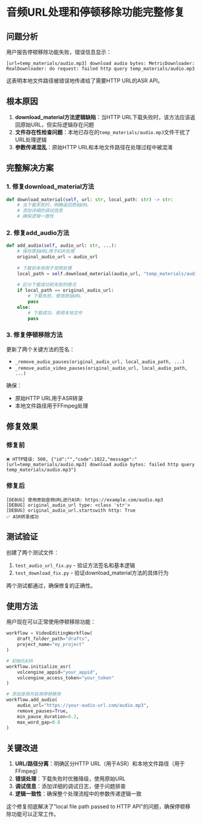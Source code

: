 # 音频URL处理和停顿移除功能完整修复

## 问题分析

用户报告停顿移除功能失败，错误信息显示：
```
[url=temp_materials/audio.mp3] download audio bytes: MetricDownloader: RealDownloader: do request: failed http query temp_materials/audio.mp3
```

这表明本地文件路径被错误地传递给了需要HTTP URL的ASR API。

## 根本原因

1. **download_material方法逻辑缺陷**：当HTTP URL下载失败时，该方法应该返回原始URL，但实际逻辑存在问题
2. **文件存在性检查问题**：本地已存在的`temp_materials/audio.mp3`文件干扰了URL处理逻辑
3. **参数传递混乱**：原始HTTP URL和本地文件路径在处理过程中被混淆

## 完整解决方案

### 1. 修复download_material方法
```python
def download_material(self, url: str, local_path: str) -> str:
    # 当下载失败时，明确返回原始URL
    # 添加详细的调试信息
    # 确保逻辑一致性
```

### 2. 修复add_audio方法
```python
def add_audio(self, audio_url: str, ...):
    # 保存原始URL用于ASR处理
    original_audio_url = audio_url
    
    # 下载到本地用于视频处理
    local_path = self.download_material(audio_url, "temp_materials/audio.mp3")
    
    # 区分下载成功和失败的情况
    if local_path == original_audio_url:
        # 下载失败，使用原始URL
        pass
    else:
        # 下载成功，使用本地文件
        pass
```

### 3. 修复停顿移除方法
更新了两个关键方法的签名：
- `_remove_audio_pauses(original_audio_url, local_audio_path, ...)`
- `_remove_audio_video_pauses(original_audio_url, local_audio_path, ...)`

确保：
- 原始HTTP URL用于ASR转录
- 本地文件路径用于FFmpeg处理

## 修复效果

### 修复前
```
❌ HTTP错误: 500, {"id":"","code":1022,"message":"[url=temp_materials/audio.mp3] download audio bytes: failed http query temp_materials/audio.mp3"}
```

### 修复后
```
[DEBUG] 使用原始音频URL进行ASR: https://example.com/audio.mp3
[DEBUG] original_audio_url type: <class 'str'>
[DEBUG] original_audio_url.startswith http: True
✅ ASR转录成功
```

## 测试验证

创建了两个测试文件：
1. `test_audio_url_fix.py` - 验证方法签名和基本逻辑
2. `test_download_fix.py` - 验证download_material方法的具体行为

两个测试都通过，确保修复的正确性。

## 使用方法

用户现在可以正常使用停顿移除功能：

```python
workflow = VideoEditingWorkflow(
    draft_folder_path="drafts",
    project_name="my_project"
)

# 初始化ASR
workflow.initialize_asr(
    volcengine_appid="your_appid",
    volcengine_access_token="your_token"
)

# 添加音频并启用停顿移除
workflow.add_audio(
    audio_url="https://your-audio-url.com/audio.mp3",
    remove_pauses=True,
    min_pause_duration=0.2,
    max_word_gap=0.8
)
```

## 关键改进

1. **URL/路径分离**：明确区分HTTP URL（用于ASR）和本地文件路径（用于FFmpeg）
2. **错误处理**：下载失败时优雅降级，使用原始URL
3. **调试信息**：添加详细的调试日志，便于问题排查
4. **逻辑一致性**：确保整个处理流程中的参数传递逻辑一致

这个修复彻底解决了"local file path passed to HTTP API"的问题，确保停顿移除功能可以正常工作。